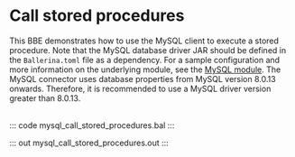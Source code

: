 # Call stored procedures

This BBE demonstrates how to use the MySQL client to execute a stored
procedure. Note that the MySQL database driver JAR should be defined in
the `Ballerina.toml` file as a dependency.
For a sample configuration and more information on the underlying module, see the [MySQL module](https://lib.ballerina.io/ballerinax/mysql/latest/).
The MySQL connector uses database properties from MySQL version 8.0.13 onwards. Therefore, it is
recommended to use a MySQL driver version greater than 8.0.13.<br><br>

::: code mysql_call_stored_procedures.bal :::

::: out mysql_call_stored_procedures.out :::